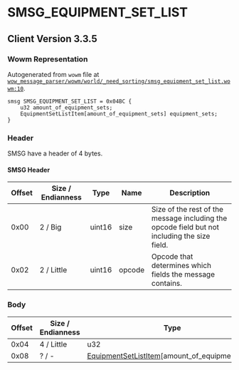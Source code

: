 # SMSG_EQUIPMENT_SET_LIST

## Client Version 3.3.5

### Wowm Representation

Autogenerated from `wowm` file at [`wow_message_parser/wowm/world/_need_sorting/smsg_equipment_set_list.wowm:10`](https://github.com/gtker/wow_messages/tree/main/wow_message_parser/wowm/world/_need_sorting/smsg_equipment_set_list.wowm#L10).
```rust,ignore
smsg SMSG_EQUIPMENT_SET_LIST = 0x04BC {
    u32 amount_of_equipment_sets;
    EquipmentSetListItem[amount_of_equipment_sets] equipment_sets;
}
```
### Header

SMSG have a header of 4 bytes.

#### SMSG Header

| Offset | Size / Endianness | Type   | Name   | Description |
| ------ | ----------------- | ------ | ------ | ----------- |
| 0x00   | 2 / Big           | uint16 | size   | Size of the rest of the message including the opcode field but not including the size field.|
| 0x02   | 2 / Little        | uint16 | opcode | Opcode that determines which fields the message contains.|

### Body

| Offset | Size / Endianness | Type | Name | Description | Comment |
| ------ | ----------------- | ---- | ---- | ----------- | ------- |
| 0x04 | 4 / Little | u32 | amount_of_equipment_sets |  |  |
| 0x08 | ? / - | [EquipmentSetListItem](equipmentsetlistitem.md)[amount_of_equipment_sets] | equipment_sets |  |  |

